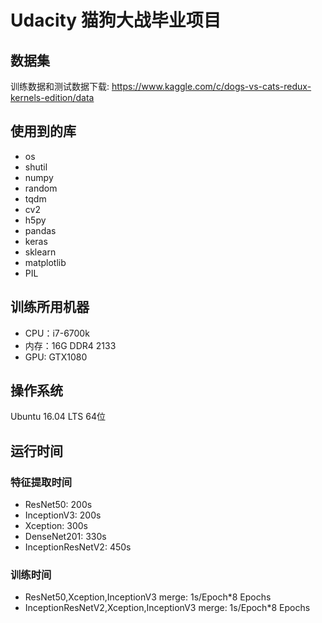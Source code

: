 # Udacity 猫狗大战毕业项目
## 数据集
训练数据和测试数据下载:
https://www.kaggle.com/c/dogs-vs-cats-redux-kernels-edition/data

## 使用到的库
- os
- shutil
- numpy
- random
- tqdm
- cv2
- h5py
- pandas
- keras
- sklearn
- matplotlib
- PIL

## 训练所用机器
- CPU：i7-6700k
- 内存：16G DDR4 2133
- GPU:  GTX1080

## 操作系统
Ubuntu 16.04 LTS 64位

## 运行时间
### 特征提取时间
- ResNet50: 200s
- InceptionV3: 200s
- Xception: 300s
- DenseNet201: 330s
- InceptionResNetV2: 450s

### 训练时间
- ResNet50,Xception,InceptionV3 merge: 1s/Epoch*8 Epochs
- InceptionResNetV2,Xception,InceptionV3 merge: 1s/Epoch*8 Epochs 

